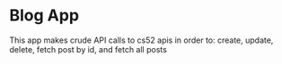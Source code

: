 # Blog App

This app makes crude API calls to cs52 apis in order to:
create,
update,
delete,
fetch post by id, and
fetch all posts

